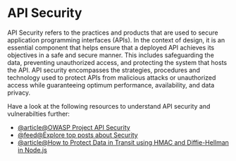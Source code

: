 # API Security

API Security refers to the practices and products that are used to secure application programming interfaces (APIs). In the context of design, it is an essential component that helps ensure that a deployed API achieves its objectives in a safe and secure manner. This includes safeguarding the data, preventing unauthorized access, and protecting the system that hosts the API. API security encompasses the strategies, procedures and technology used to protect APIs from malicious attacks or unauthorized access while guaranteeing optimum performance, availability, and data privacy.

Have a look at the following resources to understand API security and vulnerabilties further:

- [@article@OWASP Project API Security](https://owasp.org/API-Security/editions/2023/en/0x00-toc/)
- [@feed@Explore top posts about Security](https://app.daily.dev/tags/security?ref=roadmapsh)
- [@article@How to Protect Data in Transit using HMAC and Diffie-Hellman in Node.js](https://www.freecodecamp.org/news/hmac-diffie-hellman-in-node/)
